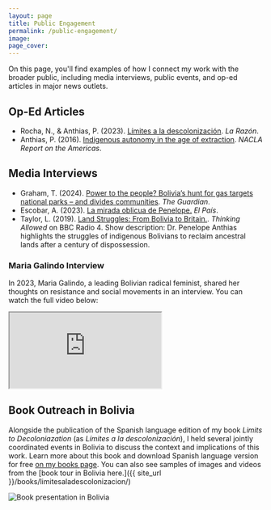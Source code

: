 ```yaml
---
layout: page
title: Public Engagement
permalink: /public-engagement/
image:
page_cover:
---
```


On this page, you'll find examples of how I connect my work with the broader public, including media interviews, public events, and op-ed articles in major news outlets.

## Op-Ed Articles

- Rocha, N., & Anthias, P. (2023). [Límites a la descolonización](https://www.la-razon.com/politico/2023/04/02/limites-a-la-descolonizacion/). *La Razón*.
- Anthias, P. (2016). [Indigenous autonomy in the age of extraction](https://nacla.org/news/2016/07/29/indigenous-autonomy-age-extraction). *NACLA Report on the Americas*.

## Media Interviews

- Graham, T. (2024). [Power to the people? Bolivia’s hunt for gas targets national parks – and divides communities](https://www.theguardian.com/global-development/2024/apr/10/bolivias-hunt-for-gas-targets-national-parks-and-divides-communities-tariquia). *The Guardian*.
- Escobar, A. (2023). [La mirada oblicua de Penelope.](https://elpais.bo/sociales/20230401_la-mirada-oblicua-de-penelope.html) *El País*.
- Taylor, L. (2019). [Land Struggles: From Bolivia to Britain.](https://www.bbc.co.uk/sounds/play/m0008wpf). *Thinking Allowed* on BBC Radio 4. Show description: Dr. Penelope Anthias highlights the struggles of indigenous Bolivians to reclaim ancestral lands after a century of dispossession.

### Maria Galindo Interview  

In 2023, Maria Galindo, a leading Bolivian radical feminist, shared her thoughts on resistance and social movements in an interview. You can watch the full video below:  


<div class="fb-video-wrapper">
  <iframe src="https://www.facebook.com/plugins/video.php?href=https://www.facebook.com/radiodeseo103.3/videos/248755431150923" 
          allow="autoplay; clipboard-write; encrypted-media; picture-in-picture; web-share" 
          allowfullscreen></iframe>
</div>

## Book Outreach in Bolivia

Alongside the publication of the Spanish language edition of my book *Limits to Decoloniazation* (as *Límites a la descolonización*), I held several jointly coordinated events in Bolivia to discuss the context and implications of this work. Learn more about this book and download Spanish language version for free [on my books page](https://penelopeanthias.com/books/). You can also see samples of images and videos from the [book tour in Bolivia here.]({{ site_url }}/books/limitesaladescolonizacion/)

![Book presentation in Bolivia](/images/Límites/conference1.jpg)

<!--
  <audio controls>
      <source src="/images/audio.mp4" type="audio/mpeg">
      Your browser does not support the audio element.
  </audio>
^ above doesn't work ^

<details>
  <summary><strong>BBC Radio 4 Thinking Allowed: Land Struggles: From Bolivia to Britain</strong></summary>
  <p><i>Laurie Taylor discusses with Brett Christophers about the UK’s “new enclosure,” where the private sector has appropriated two million hectares of public land worth £400 billion. Penelope Anthias highlights the struggles of indigenous Bolivians to reclaim ancestral lands after a century of dispossession.</i></p>

  <audio controls>
    <source src="{{ site.url }}{{ site.baseurl }}/images/audio.mp4" type="audio/mpeg">
    Your browser does not support the audio element.
  </audio>

  <p><a href="https://www.bbc.co.uk/sounds/play/m0008wpf"><strong><span>Listen to the full interview here</span></strong></a></p>
</details>
-->
